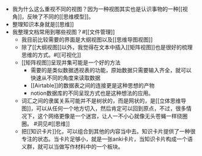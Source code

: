 - 我为什么这么重视不同的视图？因为一种视图其实也是认识事物的一种[[视角]]，反映了不同的[[思维模型]]。
- 整理知识本身就是[[思维]]
- 我整理文档常用到哪些视图？#[[文件管理]]
    - 我目前比较需要的界面是大纲视图以及[[思维导图视图]]
    - 除了[[大纲视图]]以外，我觉得在文本中插入[[矩阵视图]]也是很好的梳理思维的方式。#[[可视化]]
    - [[矩阵视图]]呈现并集可能是一个好的方法
        - 需要的是类似数据透视表的功能，原始数据只需要输入齐全，就可以快速从不同的角度来读取数据
        - [[Airtable]]的数据表之间的连接更是这种思想的产物
        - notion数据库的不同呈现方式也是这种想法的应用。
    - 词汇之间的隶属关系可能并不是树状的，而是网状的，是[[立体思维导图]]，可以从任何一个地方切入，然后肯定可以回到原点，不过，很多情况下，这个网络更像是一个迷宫，让人一不小心就像无头苍蝇一样绕圈圈。 #洞见#[[思维]]
    - 把[[知识卡片]]化，可以组合到其他的内容当中去。知识卡片提供了一种很专注的状态。当卡片足够小，就是一张anki卡片，当知识卡片构成一个语义群，就可以当做写作材料中的一个板块。
